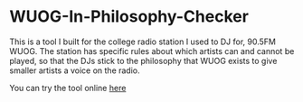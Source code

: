 # WUOG-In-Philosophy-Checker

This is a tool I built for the college radio station I used to DJ for, 90.5FM WUOG. 
The station has specific rules about which artists can and cannot be played, so that 
the DJs stick to the philosophy that WUOG exists to give smaller artists a voice on 
the radio.

You can try the tool online [here](https://repl.it/@dospunk/WUOG-In-Philosophy-Checker)
